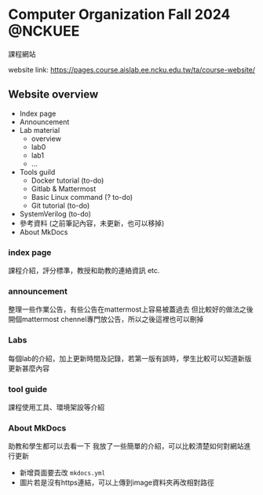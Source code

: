 # Computer Organization Fall 2024 @NCKUEE

課程網站

website link: https://pages.course.aislab.ee.ncku.edu.tw/ta/course-website/

## Website overview

- Index page
- Announcement
- Lab material
    - overview
    - lab0
    - lab1
    - ...
- Tools guild
    - Docker tutorial (to-do)
    - Gitlab & Mattermost
    - Basic Linux command (? to-do)
    - Git tutorial (to-do)
- SystemVerilog (to-do)
- 參考資料 (之前筆記內容，未更新，也可以移掉)
- About MkDocs

### index page

課程介紹，評分標準，教授和助教的連絡資訊 etc.

### announcement

整理一些作業公告，有些公告在mattermost上容易被蓋過去
但比較好的做法之後開個mattermost chennel專門放公告，所以之後這裡也可以刪掉

### Labs

每個lab的介紹，加上更新時間及記錄，若第一版有誤時，學生比較可以知道新版更新甚麼內容

### tool guide

課程使用工具、環境架設等介紹

### About MkDocs

助教和學生都可以去看一下
我放了一些簡單的介紹，可以比較清楚如何對網站進行更新
- 新增頁面要去改 `mkdocs.yml`
- 圖片若是沒有https連結，可以上傳到image資料夾再改相對路徑